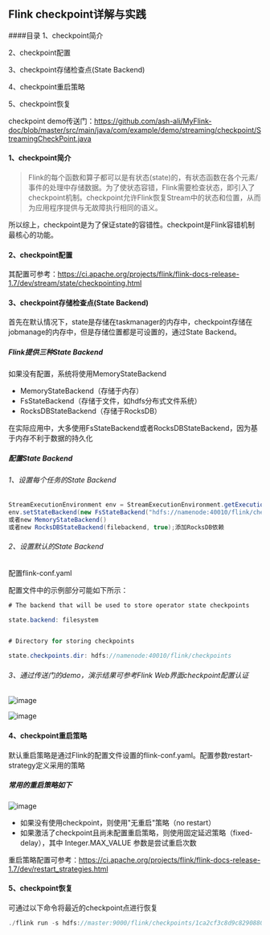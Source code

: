 ## Flink checkpoint详解与实践
####目录
1、checkpoint简介

2、checkpoint配置

3、checkpoint存储检查点(State Backend)

4、checkpoint重启策略

5、checkpoint恢复

checkpoint demo传送门：https://github.com/ash-ali/MyFlink-doc/blob/master/src/main/java/com/example/demo/streaming/checkpoint/StreamingCheckPoint.java
#### 1、checkpoint简介
>Flink的每个函数和算子都可以是有状态(state)的，有状态函数在各个元素/事件的处理中存储数据。为了使状态容错，Flink需要检查状态，即引入了checkpoint机制。checkpoint允许Flink恢复Stream中的状态和位置，从而为应用程序提供与无故障执行相同的语义。

所以综上，checkpoint是为了保证state的容错性。checkpoint是Flink容错机制最核心的功能。



#### 2、checkpoint配置
其配置可参考：https://ci.apache.org/projects/flink/flink-docs-release-1.7/dev/stream/state/checkpointing.html



#### 3、checkpoint存储检查点(State Backend)
首先在默认情况下，state是存储在taskmanager的内存中，checkpoint存储在jobmanage的内存中，但是存储位置都是可设置的，通过State Backend。

##### Flink提供三种State Backend
如果没有配置，系统将使用MemoryStateBackend
- MemoryStateBackend（存储于内存）
- FsStateBackend（存储于文件，如hdfs分布式文件系统）
- RocksDBStateBackend（存储于RocksDB）

在实际应用中，大多使用FsStateBackend或者RocksDBStateBackend，因为基于内存不利于数据的持久化


##### 配置State Backend

###### 1、设置每个任务的State Backend
```java
StreamExecutionEnvironment env = StreamExecutionEnvironment.getExecutionEnvironment();
env.setStateBackend(new FsStateBackend("hdfs://namenode:40010/flink/checkpoints"));
或者new MemoryStateBackend()
或者new RocksDBStateBackend(filebackend, true);添加RocksDB依赖
```

###### 2、设置默认的State Backend
配置flink-conf.yaml

配置文件中的示例部分可能如下所示：
```java
# The backend that will be used to store operator state checkpoints

state.backend: filesystem


# Directory for storing checkpoints

state.checkpoints.dir: hdfs://namenode:40010/flink/checkpoints
```
###### 3、通过传送门的demo，演示结果可参考Flink Web界面checkpoint配置认证

![image](https://github.com/ash-ali/MyFlink-doc/blob/master/img/checkpoint基本信息.png)


![image](https://github.com/ash-ali/MyFlink-doc/blob/master/img/State%20Backend信息.png)




#### 4、checkpoint重启策略
默认重启策略是通过Flink的配置文件设置的flink-conf.yaml。配置参数restart-strategy定义采用的策略

##### 常用的重启策略如下
![image](https://github.com/ash-ali/MyFlink-doc/blob/master/img/重启策略.png)


- 如果没有使用checkpoint，则使用"无重启"策略（no restart）
- 如果激活了checkpoint且尚未配置重启策略，则使用固定延迟策略（fixed-delay），其中 Integer.MAX_VALUE 参数是尝试重启次数

重启策略配置可参考：https://ci.apache.org/projects/flink/flink-docs-release-1.7/dev/restart_strategies.html



#### 5、checkpoint恢复
可通过以下命令将最近的checkpoint点进行恢复
```java
./flink run -s hdfs://master:9000/flink/checkpoints/1ca2cf3c8d9c82908800a0bda76b0558/chk-227/_metadata flink-job.jar
```

